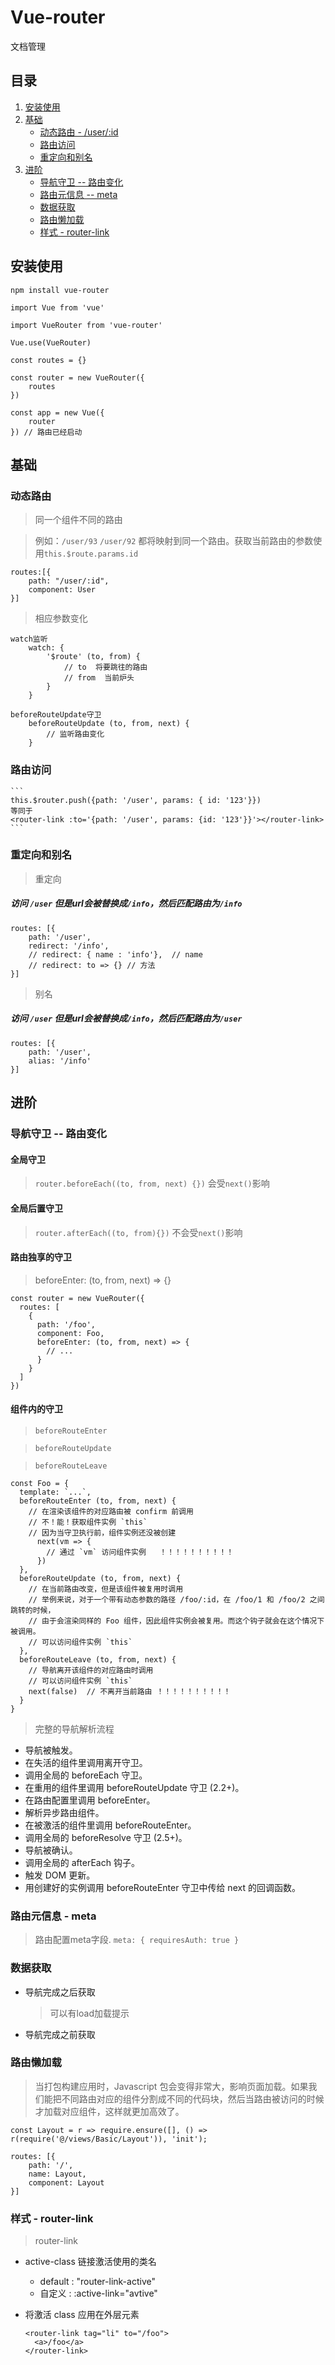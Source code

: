# Vue-router
文档管理

## 目录

1. [安装使用](#install)
2. [基础](#basic)
    * [动态路由 - /user/:id](#dynamicRouter)
    * [路由访问](#visit)
    * [重定向和别名](#redirect)
2. [进阶](#advanced)
    * [导航守卫 -- 路由变化](#navigationGuard)
    * [路由元信息 -- meta](#meta)
    * [数据获取](#getData)
    * [路由懒加载](#lazyLoad)
    * [样式 - router-link](#style)



<a name="install"></a>
## 安装使用

```
npm install vue-router

import Vue from 'vue'

import VueRouter from 'vue-router'

Vue.use(VueRouter)

const routes = {}

const router = new VueRouter({
    routes
})

const app = new Vue({
    router
}) // 路由已经启动

```

<a name="basic"></a>
## 基础

<a name="dynamicRouter"></a>
### 动态路由

> 同一个组件不同的路由

> 例如：`/user/93` `/user/92` 都将映射到同一个路由。获取当前路由的参数使用`this.$route.params.id`

```
routes:[{
    path: "/user/:id",
    component: User
}]
```
> 相应参数变化

```
watch监听
    watch: {
        '$route' (to, from) {
            // to  将要跳往的路由
            // from  当前炉头
        }
    }

beforeRouteUpdate守卫
    beforeRouteUpdate (to, from, next) {
        // 监听路由变化
    }
```

<a name="visit"></a>
### 路由访问

    ```
    this.$router.push({path: '/user', params: { id: '123'}})
    等同于
    <router-link :to='{path: '/user', params: {id: '123'}}'></router-link>
    ```

<a name="redirect"></a>
### 重定向和别名

> 重定向
##### 访问 `/user` 但是url会被替换成`/info`，然后匹配路由为`/info`
```
routes: [{
    path: '/user',
    redirect: '/info',
    // redirect: { name : 'info'},  // name
    // redirect: to => {} // 方法
}]
```

> 别名    
##### 访问 `/user` 但是url会被替换成`/info`，然后匹配路由为`/user`
```
routes: [{
    path: '/user',
    alias: '/info'
}]
```

<a name="advanced"></a>
## 进阶

<a name="navigationGuard"></a>
### 导航守卫 -- 路由变化

#### 全局守卫

> `router.beforeEach((to, from, next) {})`    会受`next()`影响
 
#### 全局后置守卫

> `router.afterEach((to, from){})`  不会受`next()`影响

#### 路由独享的守卫

> beforeEnter: (to, from, next) => {}

```
const router = new VueRouter({
  routes: [
    {
      path: '/foo',
      component: Foo,
      beforeEnter: (to, from, next) => {
        // ...
      }
    }
  ]
})
```

#### 组件内的守卫

> `beforeRouteEnter`

> `beforeRouteUpdate`

> `beforeRouteLeave`

```
const Foo = {
  template: `...`,
  beforeRouteEnter (to, from, next) {
    // 在渲染该组件的对应路由被 confirm 前调用
    // 不！能！获取组件实例 `this`
    // 因为当守卫执行前，组件实例还没被创建
      next(vm => {
        // 通过 `vm` 访问组件实例   ！！！！！！！！！！
      })
  },
  beforeRouteUpdate (to, from, next) {
    // 在当前路由改变，但是该组件被复用时调用
    // 举例来说，对于一个带有动态参数的路径 /foo/:id，在 /foo/1 和 /foo/2 之间跳转的时候，
    // 由于会渲染同样的 Foo 组件，因此组件实例会被复用。而这个钩子就会在这个情况下被调用。
    // 可以访问组件实例 `this`
  },
  beforeRouteLeave (to, from, next) {
    // 导航离开该组件的对应路由时调用
    // 可以访问组件实例 `this`
    next(false)  // 不离开当前路由 ！！！！！！！！！！
  }
}
```

> 完整的导航解析流程

* 导航被触发。
* 在失活的组件里调用离开守卫。
* 调用全局的 beforeEach 守卫。
* 在重用的组件里调用 beforeRouteUpdate 守卫 (2.2+)。
* 在路由配置里调用 beforeEnter。
* 解析异步路由组件。
* 在被激活的组件里调用 beforeRouteEnter。
* 调用全局的 beforeResolve 守卫 (2.5+)。
* 导航被确认。
* 调用全局的 afterEach 钩子。
* 触发 DOM 更新。
* 用创建好的实例调用 beforeRouteEnter 守卫中传给 next 的回调函数。


<a name="meta"></a>
### 路由元信息 - meta

> 路由配置meta字段.  `meta: { requiresAuth: true }`


<a name="getData"></a>
### 数据获取

* 导航完成之后获取
    > 可以有load加载提示
* 导航完成之前获取


<a name="lazyLoad"></a>
### 路由懒加载

> 当打包构建应用时，Javascript 包会变得非常大，影响页面加载。如果我们能把不同路由对应的组件分割成不同的代码块，然后当路由被访问的时候才加载对应组件，这样就更加高效了。

```
const Layout = r => require.ensure([], () => r(require('@/views/Basic/Layout')), 'init');

routes: [{
    path: '/',
    name: Layout,
    component: Layout
}]
```


<a name="style"></a>
### 样式 - router-link

> router-link

* active-class  链接激活使用的类名
    * default : "router-link-active"
    * 自定义 :  :active-link="avtive"
    
* 将激活 class 应用在外层元素
    ```
    <router-link tag="li" to="/foo">
      <a>/foo</a>
    </router-link>

    ```
    